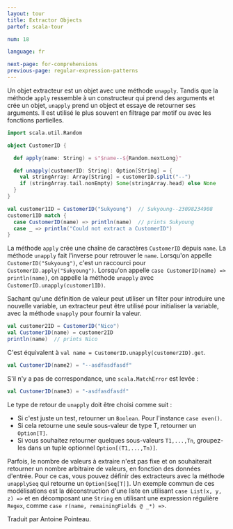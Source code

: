 ```yaml
---
layout: tour
title: Extractor Objects
partof: scala-tour

num: 18

language: fr

next-page: for-comprehensions
previous-page: regular-expression-patterns
---
```


Un objet extracteur est un objet avec une méthode `unapply`. Tandis que la méthode `apply` ressemble à un constructeur qui prend des arguments et crée un objet, `unapply` prend un object et essaye de retourner ses arguments. Il est utilisé le plus souvent en filtrage par motif ou avec les fonctions partielles.
  
```scala mdoc
import scala.util.Random

object CustomerID {

  def apply(name: String) = s"$name--${Random.nextLong}"

  def unapply(customerID: String): Option[String] = {
    val stringArray: Array[String] = customerID.split("--")
    if (stringArray.tail.nonEmpty) Some(stringArray.head) else None
  }
}

val customer1ID = CustomerID("Sukyoung")  // Sukyoung--23098234908
customer1ID match {
  case CustomerID(name) => println(name)  // prints Sukyoung
  case _ => println("Could not extract a CustomerID")
}
```

La méthode `apply` crée une chaîne de caractères `CustomerID` depuis `name`. La méthode `unapply` fait l'inverse pour retrouver le `name`. Lorsqu'on appelle `CustomerID("Sukyoung")`, c'est un raccourci pour `CustomerID.apply("Sukyoung")`. Lorsqu'on appelle `case CustomerID(name) => println(name)`, on appelle la méthode `unapply` avec `CustomerID.unapply(customer1ID)`.

Sachant qu'une définition de valeur peut utiliser un filter pour introduire une nouvelle variable, un extracteur peut être utilisé pour initialiser la variable, avec la méthode `unapply` pour fournir la valeur. 

```scala mdoc
val customer2ID = CustomerID("Nico")
val CustomerID(name) = customer2ID
println(name)  // prints Nico
```

C'est équivalent à `val name = CustomerID.unapply(customer2ID).get`.

```scala mdoc
val CustomerID(name2) = "--asdfasdfasdf"
```

S'il n'y a pas de correspondance, une `scala.MatchError` est levée :

```scala
val CustomerID(name3) = "-asdfasdfasdf"
```

Le type de retour de `unapply` doit être choisi comme suit :

* Si c'est juste un test, retourner un `Boolean`. Pour l'instance `case even()`.
* Si cela retourne une seule sous-valeur de type T, retourner un `Option[T]`.
* Si vous souhaitez retourner quelques sous-valeurs `T1,...,Tn`, groupez-les dans un tuple optionnel `Option[(T1,...,Tn)]`.

Parfois, le nombre de valeurs à extraire n'est pas fixe et on souhaiterait retourner un nombre arbitraire de valeurs, en fonction des données d'entrée. Pour ce cas, vous pouvez définir des extracteurs avec la méthode `unapplySeq` qui retourne un `Option[Seq[T]]`. Un exemple commun de ces modélisations est la déconstruction d'une liste en utilisant `case List(x, y, z) =>` et en décomposant une `String` en utilisant une expression régulière `Regex`, comme `case r(name, remainingFields @ _*) =>`.

Traduit par Antoine Pointeau.
